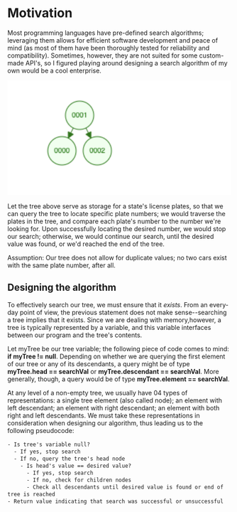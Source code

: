 
# **Motivation**

Most programming languages have pre-defined search algorithms; leveraging them allows for efficient software development 
and peace of mind (as most of them have been thoroughly tested for reliability and compatibility). 
Sometimes, however, they are not suited for some custom-made API's, 
so I figured playing around designing a search algorithm of my own would be a cool enterprise. 

![Binary Search Tree](tree_illustration.png)

Let the tree above serve as storage for a state's license plates, 
so that we can query the tree to locate specific plate numbers; 
we would traverse the plates in the tree, and compare each plate's number to the number we're looking for.
Upon successfully locating the desired number, we would stop our search; otherwise, we would continue our search, until
the desired value was found, or we'd reached the end of the tree. 

Assumption: Our tree does not allow for duplicate values; no two cars exist with the same plate number, after all. 

## **Designing the algorithm**

To effectively search our tree, we must ensure that it *exists*. From an every-day point of view, the previous
statement does not make sense--searching a tree implies that it exists. Since we are dealing with memory,however, 
a tree is typically represented by a variable, and this variable interfaces between our program and the tree's contents.

Let myTree be our tree variable; the following piece of code comes to mind: **if myTree != null**. 
Depending on whether we are querying the first element of our tree or any of its descendants, 
a query might be of type **myTree.head == searchVal** or **myTree.descendant == searchVal**. 
More generally, though, a query would be of type **myTree.element == searchVal**.

At any level of a non-empty tree, we usually have 04 types of representations: a single tree element (also called node); 
an element with left descendant; an element with right descendant; an element with both right and left descendants.
We must take these representations in consideration when designing our algorithm, thus leading us to the following
pseudocode: 

    - Is tree's variable null? 
      - If yes, stop search
      - If no, query the tree's head node 
        - Is head's value == desired value? 
          - If yes, stop search 
          - If no, check for children nodes
          - Check all descendants until desired value is found or end of tree is reached
    - Return value indicating that search was successful or unsuccessful 